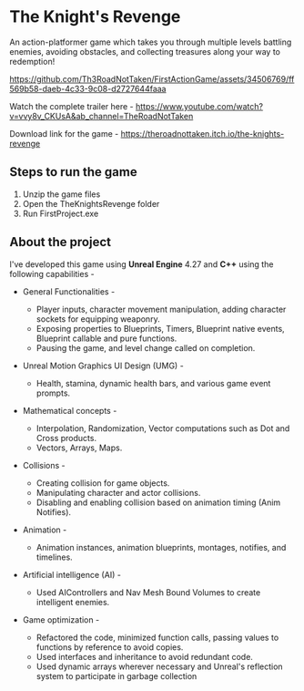 # The Knight's Revenge
An action-platformer game which takes you through multiple levels battling enemies, avoiding obstacles, and collecting treasures along your way to redemption!



https://github.com/Th3RoadNotTaken/FirstActionGame/assets/34506769/ff569b58-daeb-4c33-9c08-d2727644faaa

Watch the complete trailer here - https://www.youtube.com/watch?v=vvy8v_CKUsA&ab_channel=TheRoadNotTaken

Download link for the game - https://theroadnottaken.itch.io/the-knights-revenge

## Steps to run the game

1. Unzip the game files
2. Open the TheKnightsRevenge folder
3. Run FirstProject.exe

## About the project

I've developed this game using **Unreal Engine** 4.27 and **C++** using the following capabilities - 

* General Functionalities - 
  - Player inputs, character movement manipulation, adding character sockets for equipping weaponry.
  - Exposing properties to Blueprints, Timers, Blueprint native events, Blueprint callable and pure functions.
  - Pausing the game, and level change called on completion.

* Unreal Motion Graphics UI Design (UMG) - 
  - Health, stamina, dynamic health bars, and various game event prompts.

* Mathematical concepts - 
  - Interpolation, Randomization, Vector computations such as Dot and Cross products.
  - Vectors, Arrays, Maps.

* Collisions -
  - Creating collision for game objects.
  - Manipulating character and actor collisions.
  - Disabling and enabling collision based on animation timing (Anim Notifies).

* Animation - 
  - Animation instances, animation blueprints, montages, notifies, and timelines.

* Artificial intelligence (AI) -
  - Used AIControllers and Nav Mesh Bound Volumes to create intelligent enemies.

* Game optimization - 
  - Refactored the code, minimized function calls, passing values to functions by reference to avoid copies.
  - Used interfaces and inheritance to avoid redundant code.
  - Used dynamic arrays wherever necessary and Unreal's reflection system to participate in garbage collection
